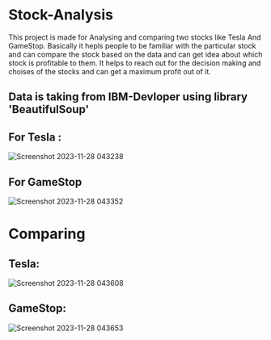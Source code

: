 # Stock-Analysis
This project is made for Analysing and comparing two stocks like Tesla And GameStop.
Basically it hepls people to be familiar with the particular stock and can compare the stock based on the data and can get idea about which stock is profitable to them.
It helps to reach out for the decision making and choises of the stocks and can get a maximum profit out of it.

## Data is taking from IBM-Devloper using library 'BeautifulSoup'
## For Tesla : 
![Screenshot 2023-11-28 043238](https://github.com/BhavyaParekh/Stock-Analysis/assets/123828041/799eef3f-ce0a-4430-b2a3-a9623580b4d0)

## For GameStop
![Screenshot 2023-11-28 043352](https://github.com/BhavyaParekh/Stock-Analysis/assets/123828041/c99a0a71-7225-47ed-a2d0-e5ddd255643c)

# Comparing 
## Tesla:
![Screenshot 2023-11-28 043608](https://github.com/BhavyaParekh/Stock-Analysis/assets/123828041/ee8fc7e6-0426-447a-b836-f55c473f9ac7)

## GameStop:
![Screenshot 2023-11-28 043653](https://github.com/BhavyaParekh/Stock-Analysis/assets/123828041/424707f8-4231-48a5-865e-6992a9a68a98)
